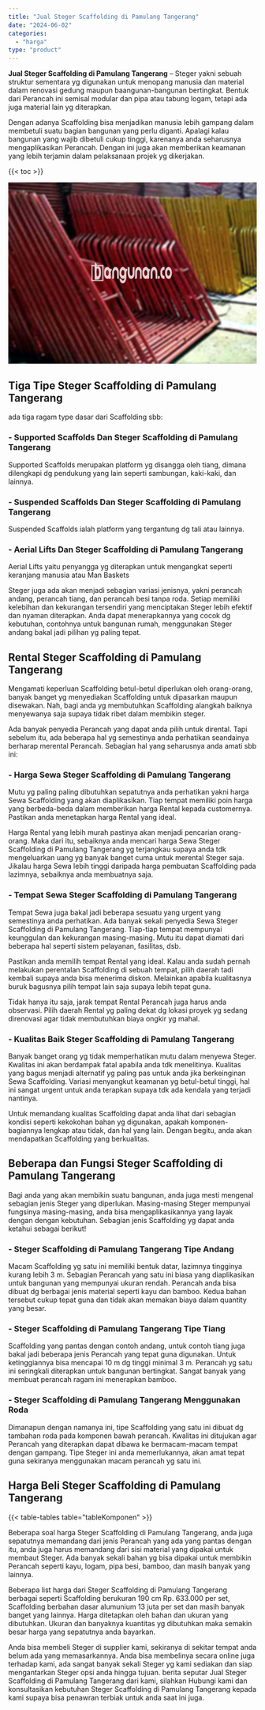 ```yaml
---
title: "Jual Steger Scaffolding di Pamulang Tangerang"
date: "2024-06-02"
categories: 
  - "harga"
type: "product"
---
```


**Jual Steger Scaffolding di Pamulang Tangerang** – Steger yakni sebuah struktur sementara yg digunakan untuk menopang manusia dan material dalam renovasi gedung maupun baangunan-bangunan bertingkat. Bentuk dari Perancah ini semisal modular dan pipa atau tabung logam, tetapi ada juga material lain yg diterapkan.

Dengan adanya Scaffolding bisa menjadikan manusia lebih gampang dalam membetuli suatu bagian bangunan yang perlu diganti. Apalagi kalau bangunan yang wajib dibetuli cukup tinggi, karenanya anda seharusnya mengaplikasikan Perancah. Dengan ini juga akan memberikan keamanan yang lebih terjamin dalam pelaksanaan projek yg dikerjakan.

{{< toc >}}

![Jual Steger Scaffolding di Pamulang Tangerang](/images/sewa-scaffolding-steger-30.png)

## Tiga Tipe Steger Scaffolding di Pamulang Tangerang

ada tiga ragam type dasar dari Scaffolding sbb:

### \- Supported Scaffolds Dan Steger Scaffolding di Pamulang Tangerang

Supported Scaffolds merupakan platform yg disangga oleh tiang, dimana dilengkapi dg pendukung yang lain seperti sambungan, kaki-kaki, dan lainnya.

### \- Suspended Scaffolds Dan Steger Scaffolding di Pamulang Tangerang

Suspended Scaffolds ialah platform yang tergantung dg tali atau lainnya.

### \- Aerial Lifts Dan Steger Scaffolding di Pamulang Tangerang

Aerial Lifts yaitu penyangga yg diterapkan untuk mengangkat seperti keranjang manusia atau Man Baskets

Steger juga ada akan menjadi sebagian variasi jenisnya, yakni perancah andang, perancah tiang, dan perancah besi tanpa roda. Setiap memiliki kelebihan dan kekurangan tersendiri yang menciptakan Steger lebih efektif dan nyaman diterapkan. Anda dapat menerapkannya yang cocok dg kebutuhan, contohnya untuk bangunan rumah, menggunakan Steger andang bakal jadi pilihan yg paling tepat.

## Rental Steger Scaffolding di Pamulang Tangerang

Mengamati keperluan Scaffolding betul-betul diperlukan oleh orang-orang, banyak banget yg menyediakan Scaffolding untuk dipasarkan maupun disewakan. Nah, bagi anda yg membutuhkan Scaffolding alangkah baiknya menyewanya saja supaya tidak ribet dalam membikin steger.

Ada banyak penyedia Perancah yang dapat anda pilih untuk dirental. Tapi sebelum itu, ada beberapa hal yg semestinya anda perhatikan seandainya berharap merental Perancah. Sebagian hal yang seharusnya anda amati sbb ini:

### \- Harga Sewa Steger Scaffolding di Pamulang Tangerang

Mutu yg paling paling dibutuhkan sepatutnya anda perhatikan yakni harga Sewa Scaffolding yang akan diaplikasikan. Tiap tempat memiliki poin harga yang berbeda-beda dalam memberikan harga Rental kepada customernya. Pastikan anda menetapkan harga Rental yang ideal.

Harga Rental yang lebih murah pastinya akan menjadi pencarian orang-orang. Maka dari itu, sebaiknya anda mencari harga Sewa Steger Scaffolding di Pamulang Tangerang yg terjangkau supaya anda tdk mengeluarkan uang yg banyak banget cuma untuk merental Steger saja. Jikalau harga Sewa lebih tinggi daripada harga pembuatan Scaffolding pada lazimnya, sebaiknya anda membuatnya saja.

### \- Tempat Sewa Steger Scaffolding di Pamulang Tangerang

Tempat Sewa juga bakal jadi beberapa sesuatu yang urgent yang semestinya anda perhatikan. Ada banyak sekali penyedia Sewa Steger Scaffolding di Pamulang Tangerang. Tiap-tiap tempat mempunyai keunggulan dan kekurangan masing-masing. Mutu itu dapat diamati dari beberapa hal seperti sistem pelayanan, fasilitas, dsb.

Pastikan anda memilih tempat Rental yang ideal. Kalau anda sudah pernah melakukan perentalan Scaffolding di sebuah tempat, pilih daerah tadi kembali supaya anda bisa menerima diskon. Melainkan apabila kualitasnya buruk bagusnya pilih tempat lain saja supaya lebih tepat guna.

Tidak hanya itu saja, jarak tempat Rental Perancah juga harus anda observasi. Pilih daerah Rental yg paling dekat dg lokasi proyek yg sedang direnovasi agar tidak membutuhkan biaya ongkir yg mahal.

### \- Kualitas Baik Steger Scaffolding di Pamulang Tangerang

Banyak banget orang yg tidak memperhatikan mutu dalam menyewa Steger. Kwalitas ini akan berdampak fatal apabila anda tdk menelitinya. Kualitas yang bagus menjadi alternatif yg paling pas untuk anda jika berkeinginan Sewa Scaffolding. Variasi menyangkut keamanan yg betul-betul tinggi, hal ini sangat urgent untuk anda terapkan supaya tdk ada kendala yang terjadi nantinya.

Untuk memandang kualitas Scaffolding dapat anda lihat dari sebagian kondisi seperti kekokohan bahan yg digunakan, apakah komponen-bagiannya lengkap atau tidak, dan hal yang lain. Dengan begitu, anda akan mendapatkan Scaffolding yang berkualitas.

## Beberapa dan Fungsi Steger Scaffolding di Pamulang Tangerang

Bagi anda yang akan membikin suatu bangunan, anda juga mesti mengenal sebagian jenis Steger yang diperlukan. Masing-masing Steger mempunyai fungsinya masing-masing, anda bisa mengaplikasikannya yang layak dengan dengan kebutuhan. Sebagian jenis Scaffolding yg dapat anda ketahui sebagai berikut!

### \- Steger Scaffolding di Pamulang Tangerang Tipe Andang

Macam Scaffolding yg satu ini memiliki bentuk datar, lazimnya tingginya kurang lebih 3 m. Sebagian Perancah yang satu ini biasa yang diaplikasikan untuk bangunan yang mempunyai ukuran rendah. Perancah anda bisa dibuat dg berbagai jenis material seperti kayu dan bamboo. Kedua bahan tersebut cukup tepat guna dan tidak akan memakan biaya dalam quantity yang besar.

### \- Steger Scaffolding di Pamulang Tangerang Tipe Tiang

Scaffolding yang pantas dengan contoh andang, untuk contoh tiang juga bakal jadi beberapa jenis Perancah yang tepat guna digunakan. Untuk ketinggiannya bisa mencapai 10 m dg tinggi minimal 3 m. Perancah yg satu ini seringkali diterapkan untuk bangunan bertingkat. Sangat banyak yang membuat perancah ragam ini menerapkan bamboo.

### \- Steger Scaffolding di Pamulang Tangerang Menggunakan Roda

Dimanapun dengan namanya ini, tipe Scaffolding yang satu ini dibuat dg tambahan roda pada komponen bawah perancah. Kwalitas ini ditujukan agar Perancah yang diterapkan dapat dibawa ke bermacam-macam tempat dengan gampang. Tipe Steger ini anda memerlukannya, akan amat tepat guna sekiranya menggunakan macam perancah yg satu ini.

## Harga Beli Steger Scaffolding di Pamulang Tangerang

{{< table-tables table="tableKomponen" >}}

Beberapa soal harga Steger Scaffolding di Pamulang Tangerang, anda juga sepatutnya memandang dari jenis Perancah yang ada yang pantas dengan itu, anda juga harus memandang dari sisi material yang dipakai untuk membaut Steger. Ada banyak sekali bahan yg bisa dipakai untuk membikin Perancah seperti kayu, logam, pipa besi, bamboo, dan masih banyak yang lainnya.

Beberapa list harga dari Steger Scaffolding di Pamulang Tangerang berbagai seperti Scaffolding berukuran 190 cm Rp. 633.000 per set, Scaffolding berbahan dasar alumunium 13 juta per set dan masih banyak banget yang lainnya. Harga ditetapkan oleh bahan dan ukuran yang dibutuhkan. Ukuran dan banyaknya kuantitas yg dibutuhkan maka semakin besar harga yang sepatutnya anda bayarkan.

Anda bisa membeli Steger di supplier kami, sekiranya di sekitar tempat anda belum ada yang memasarkannya. Anda bisa membelinya secara online juga terhadap kami, ada sangat banyak sekali Steger yg kami sediakan dan siap mengantarkan Steger opsi anda hingga tujuan. berita seputar Jual Steger Scaffolding di Pamulang Tangerang dari kami, silahkan Hubungi kami dan konsultasikan kebutuhan Steger Scaffolding di Pamulang Tangerang kepada kami supaya bisa penawran terbiak untuk anda saat ini juga.
